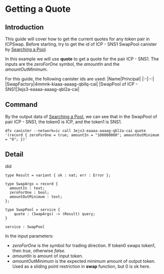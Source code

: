# Getting a Quote

## Introduction
This guide will cover how to get the current quotes for any token pair in ICPSwap. 
Before starting, try to get the id of ICP - SNS1 SwapPool canister by [Searching a Pool](../../SwapFactory/Searching%20a%20Pool.md). 

In this example we will use **quote** to get a quote for the pair ICP - SNS1. The inputs are the *zeroForOne* symbol, the *amountIn* and the *amountOutMinimum*.

For this guide, the following canister ids are used:
|Name|Principal|
|:-|:-:|
|SwapFactory|4mmnk-kiaaa-aaaag-qbllq-cai|
|SwapPool of ICP - SNS1|3ejs3-eaaaa-aaaag-qbl2a-cai|

## Command
By the output data of [Searching a Pool](../Factory/Searching%20a%20Pool.md), we can see that in the SwapPool of pair ICP - SNS1, the token0 is ICP, and the token1 is SNS1. 

```
dfx canister --network=ic call 3ejs3-eaaaa-aaaag-qbl2a-cai quote '(record { zeroForOne = true; amountIn = "100000000"; amountOutMinimum = "0"; })'
```

## Detail

did
```
type Result = variant { ok : nat; err : Error };

type SwapArgs = record {
  amountIn : text;
  zeroForOne : bool;
  amountOutMinimum : text;
};

type SwapPool = service {
    quote : (SwapArgs) -> (Result) query;
}

service : SwapPool
```
In the input parameters:
+ *zeroForOne* is the symbol for trading direction. If token0 swaps token1, then *true*, otherwise *false*.
+ *amountIn* is amount of input token.
+ *amountOutMinimum* is the expected minimum amount of output token. Used as a sliding point restriction in **swap** function, but 0 is ok here.
